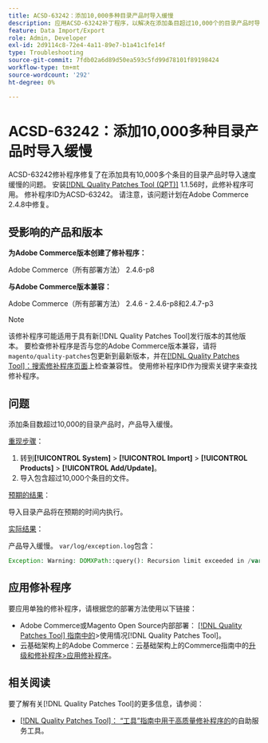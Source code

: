 ```yaml
---
title: ACSD-63242：添加10,000多种目录产品时导入缓慢
description: 应用ACSD-63242补丁程序，以解决在添加条目超过10,000个的目录产品时导入速度缓慢的Adobe Commerce问题。
feature: Data Import/Export
role: Admin, Developer
exl-id: 2d9114c8-72e4-4a11-89e7-b1a41c1fe14f
type: Troubleshooting
source-git-commit: 7fdb02a6d89d50ea593c5fd99d78101f89198424
workflow-type: tm+mt
source-wordcount: '292'
ht-degree: 0%

---
```


# ACSD-63242：添加10,000多种目录产品时导入缓慢

ACSD-63242修补程序修复了在添加具有10,000多个条目的目录产品时导入速度缓慢的问题。 安装[[!DNL Quality Patches Tool (QPT)]](/help/tools/quality-patches-tool/quality-patches-tool-to-self-serve-quality-patches.md) 1.1.56时，此修补程序可用。 修补程序ID为ACSD-63242。 请注意，该问题计划在Adobe Commerce 2.4.8中修复。

## 受影响的产品和版本

**为Adobe Commerce版本创建了修补程序：**

Adobe Commerce（所有部署方法） 2.4.6-p8

**与Adobe Commerce版本兼容：**

Adobe Commerce（所有部署方法） 2.4.6 - 2.4.6-p8和2.4.7-p3

>[!NOTE]
>
>该修补程序可能适用于具有新[!DNL Quality Patches Tool]发行版本的其他版本。 要检查修补程序是否与您的Adobe Commerce版本兼容，请将`magento/quality-patches`包更新到最新版本，并在[[!DNL Quality Patches Tool]：搜索修补程序页面](https://experienceleague.adobe.com/tools/commerce-quality-patches/index.html)上检查兼容性。 使用修补程序ID作为搜索关键字来查找修补程序。

## 问题

添加条目数超过10,000的目录产品时，产品导入缓慢。

<u>重现步骤</u>：

1. 转到&#x200B;**[!UICONTROL System]** > **[!UICONTROL Import]** > **[!UICONTROL Products]** > **[!UICONTROL Add/Update]**。
1. 导入包含超过10,000个条目的文件。

<u>预期的结果</u>：

导入目录产品将在预期的时间内执行。

<u>实际结果</u>：

产品导入缓慢。 `var/log/exception.log`包含：

```PHP
Exception: Warning: DOMXPath::query(): Recursion limit exceeded in /var/www/html/lib/internal/Magento/Framework/Validator/HTML/ConfigurableWYSIWYGValidator.php on line 114 in /var/www/html/lib/internal/Magento/Framework/App/ErrorHandler.php:62
```

## 应用修补程序

要应用单独的修补程序，请根据您的部署方法使用以下链接：

* Adobe Commerce或Magento Open Source内部部署： [[!DNL Quality Patches Tool] 指南中的](/help/tools/quality-patches-tool/usage.md)>使用情况[!DNL Quality Patches Tool]。
* 云基础架构上的Adobe Commerce：云基础架构上的Commerce指南中的[升级和修补程序>应用修补程序](https://experienceleague.adobe.com/docs/commerce-cloud-service/user-guide/develop/upgrade/apply-patches.html)。


## 相关阅读

要了解有关[!DNL Quality Patches Tool]的更多信息，请参阅：

* [[!DNL Quality Patches Tool]： “工具”指南中用于高质量修补程序的](/help/tools/quality-patches-tool/quality-patches-tool-to-self-serve-quality-patches.md)的自助服务工具。
